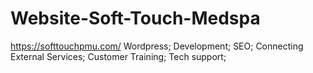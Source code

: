 # Website-Soft-Touch-Medspa
https://softtouchpmu.com/
Wordpress;
Development;
SEO;
Connecting External Services;
Customer Training;
Tech support;

